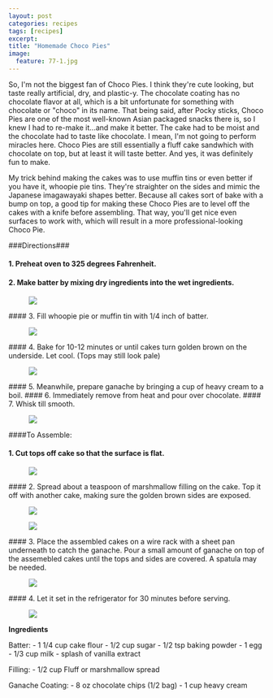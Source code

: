 ```yaml
---
layout: post
categories: recipes
tags: [recipes]
excerpt: 
title: "Homemade Choco Pies"
image:
  feature: 77-1.jpg
---
```


So, I'm not the biggest fan of Choco Pies.  I think they're cute looking, but taste really artificial, dry, and plastic-y.  The chocolate coating has no chocolate flavor at all, which is a bit unfortunate for something with chocolate or "choco" in its name.  That being said, after Pocky sticks, Choco Pies are one of the most well-known Asian packaged snacks there is, so I knew I had to re-make it...and make it better.  The cake had to be moist and the chocolate had to taste like chocolate.  I mean, I'm not going to perform miracles here. Choco Pies are still essentially a fluff cake sandwhich with chocolate on top, but at least it will taste better.  And yes, it was definitely fun to make.

My trick behind making the cakes was to use muffin tins or even better if you have it, whoopie pie tins.  They're straighter on the sides and mimic the Japanese imagawayaki shapes better.  Because all cakes sort of bake with a bump on top, a good tip for making these Choco Pies are to level off the cakes with a knife before assembling.  That way, you'll get nice even surfaces to work with, which will result in a more professional-looking Choco Pie.


###Directions###

#### 1. Preheat oven to 325 degrees Fahrenheit.
#### 2. Make batter by mixing dry ingredients into the wet ingredients.
<figure> <img src='/images/77-4.jpg'> </figure>
#### 3. Fill whoopie pie or muffin tin with 1/4 inch of batter.
<figure> <img src='/images/77-6.jpg'> </figure>
#### 4. Bake for 10-12 minutes or until cakes turn golden brown on the underside.  Let cool. (Tops may still look pale)  
<figure> <img src='/images/77-7.jpg'> </figure>
#### 5. Meanwhile, prepare ganache by bringing a cup of heavy cream to a boil.
#### 6. Immediately remove from heat and pour over chocolate.
#### 7. Whisk till smooth.
<figure> <img src='/images/77-12.jpg'> </figure>

####To Assemble:

#### 1. Cut tops off cake so that the surface is flat.
<figure> <img src='/images/77-8.jpg'> </figure>
#### 2. Spread about a teaspoon of marshmallow filling on the cake. Top it off with another cake, making sure the golden brown sides are exposed.
<figure> <img src='/images/77-9.jpg'> </figure>

<figure> <img src='/images/77-10.jpg'> </figure>
#### 3. Place the assembled cakes on a wire rack with a sheet pan underneath to catch the ganache.  Pour a small amount of ganache on top of the assemebled cakes until the tops and sides are covered.  A spatula may be needed.
<figure> <img src='/images/77-11.jpg'> </figure>
#### 4. Let it set in the refrigerator for 30 minutes before serving.
<figure> <img src='/images/77-1.jpg'> </figure>




<section class='recipe'>
<p><strong>Ingredients</strong></p>

<p>Batter:
- 1 1/4 cup cake flour
- 1/2 cup sugar
- 1/2 tsp baking powder
- 1 egg
- 1/3 cup milk
- splash of vanilla extract</p>

<p>Filling:
- 1/2 cup Fluff or marshmallow spread</p>

<p>Ganache Coating:
- 8 oz chocolate chips (1/2 bag)
- 1 cup heavy cream</p></section>